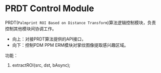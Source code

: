 # PRDT Control Module

PRDT(`Palmprint ROI Based on Distance Transform`)算法逻辑控制模块，负责控制其他模块间协调工作。

- 向上：对接PRDT算法提供的API接口，
- 向下：控制PDM PPM ERM模块对掌纹图像提取感兴趣区域。

功能：

1. extractROI(src, dst, bAsync);